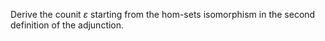 Derive the counit $`\varepsilon`$ starting from the hom-sets isomorphism in the second definition of the adjunction.
